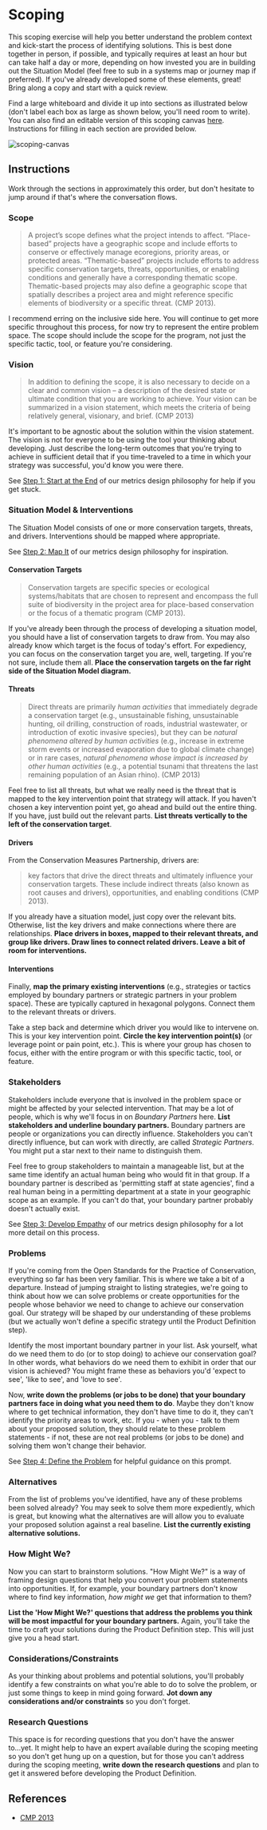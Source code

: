 # Scoping

This scoping exercise will help you better understand the problem context and kick-start the process of identifying solutions. This is best done together in person, if possible, and typically requires at least an hour but can take half a day or more, depending on how invested you are in building out the Situation Model (feel free to sub in a systems map or journey map if preferred). If you've already developed some of these elements, great! Bring along a copy and start with a quick review.

Find a large whiteboard and divide it up into sections as illustrated below (don't label each box as large as shown below, you'll need room to write). You can also find an editable version of this scoping canvas [here](). Instructions for filling in each section are provided below. 



![scoping-canvas](assets/scoping-canvas.png)



## Instructions

Work through the sections in approximately this order, but don't hesitate to jump around if that's where the conversation flows.

### Scope

> A project’s scope defines what the project intends to affect. “Place-based” projects have a geographic scope and include efforts to conserve or effectively manage ecoregions, priority areas, or protected areas. “Thematic-based” projects include efforts to address specific conservation targets, threats, opportunities, or enabling conditions and generally have a corresponding thematic scope. Thematic-based projects may also define a geographic scope that spatially describes a project area and might reference specific elements of biodiversity or a specific threat. (CMP 2013).

I recommend erring on the inclusive side here. You will continue to get more specific throughout this process, for now try to represent the entire problem space. The scope should include the scope for the program, not just the specific tactic, tool, or feature you're considering.

### Vision

> In addition to defining the scope, it is also necessary to decide on a clear and common vision – a description of the desired state or ultimate condition that you are working to achieve. Your vision can be summarized in a vision statement, which meets the criteria of being relatively general, visionary, and brief. (CMP 2013)

It's important to be agnostic about the solution within the vision statement. The vision is not for everyone to be using the tool your thinking about developing. Just describe the long-term outcomes that you're trying to achieve in sufficient detail that if you time-traveled to a time in which your strategy was successful, you'd know you were there.

See [Step 1: Start at the End](../metrics-design/step1-start-at-the-end.md) of our metrics design philosophy for help if you get stuck.

### Situation Model & Interventions

The Situation Model consists of one or more conservation targets, threats, and drivers. Interventions should be mapped where appropriate. 

See [Step 2: Map It](../metrics-design/step2-map-it.md) of our metrics design philosophy for inspiration.

#### Conservation Targets

> Conservation targets are specific species or ecological systems/habitats that are chosen to represent and encompass the full suite of biodiversity in the project area for place-based conservation or the focus of a thematic program (CMP 2013).

If you've already been through the process of developing a situation model, you should have a list of conservation targets to draw from. You may also already know which target is the focus of today's effort. For expediency, you can focus on the conservation target you are, well, targeting. If you're not sure, include them all. **Place the conservation targets on the far right side of the Situation Model diagram.**

#### Threats

> Direct threats are primarily *human activities* that immediately degrade a conservation target (e.g.,  unsustainable fishing, unsustainable hunting, oil drilling, construction of roads, industrial wastewater, or introduction of exotic invasive species), but they can be *natural phenomena altered by human activities* (e.g., increase in extreme storm events or increased evaporation due to global climate change) or in rare cases, *natural phenomena whose impact is increased by other human activities* (e.g., a potential tsunami that threatens the last remaining population of an Asian rhino). (CMP 2013)

Feel free to list all threats, but what we really need is the threat that is mapped to the key intervention point that strategy will attack. If you haven't chosen a key intervention point yet, go ahead and build out the entire thing. If you have, just build out the relevant parts. **List threats vertically to the left of the conservation target**.

#### Drivers

From the Conservation Measures Partnership, drivers are:

> key factors that drive the direct threats and ultimately influence your conservation targets. These include indirect threats (also known as root causes and drivers), opportunities, and enabling conditions (CMP 2013).  

If you already have a situation model, just copy over the relevant bits. Otherwise, list the key drivers and make connections where there are relationships. **Place drivers in boxes, mapped to their relevant threats, and group like drivers. Draw lines to connect related drivers. Leave a bit of room for interventions.**

#### Interventions

Finally, **map the primary existing interventions** (e.g., strategies or tactics employed by boundary partners or strategic partners in your problem space). These are typically captured in hexagonal polygons. Connect them to the relevant threats or drivers. 

Take a step back and determine which driver you would like to intervene on. This is your key intervention point. **Circle the key intervention point(s)** (or leverage point or pain point, etc.). This is where your group has chosen to focus, either with the entire program or with this specific tactic, tool, or feature. 

### Stakeholders

Stakeholders include everyone that is involved in the problem space or might be affected by your selected intervention. That may be a lot of people, which is why we'll focus in on *Boundary Partners* here. **List stakeholders and underline boundary partners.** Boundary partners are people or organizations you can directly influence. Stakeholders you can't directly influence, but can work with directly, are called *Strategic Partners*. You might put a star next to their name to distinguish them.

Feel free to group stakeholders to maintain a manageable list, but at the same time identify an actual human being who would fit in that group. If a boundary partner is described as 'permitting staff at state agencies', find a real human being in a permitting department at a state in your geographic scope as an example. If you can't do that, your boundary partner probably doesn't actually exist.

See [Step 3: Develop Empathy](../metrics-design/step3-develop-empathy.md) of our metrics design philosophy for a lot more detail on this process.

### Problems

If you're coming from the Open Standards for the Practice of Conservation, everything so far has been  very familiar. This is where we take a bit of a departure. Instead of jumping straight to listing strategies, we're going to think about how we can solve problems or create opportunities for the people whose behavior we need to change to achieve our conservation goal. Our strategy will be shaped by our understanding of these problems (but we actually won't define a specific strategy until the Product Definition step).

Identify the most important boundary partner in your list. Ask yourself, what do we need them to do (or to stop doing) to achieve our conservation goal? In other words, what behaviors do we need them to exhibit in order that our vision is achieved? You might frame these as behaviors you'd 'expect to see', 'like to see', and 'love to see'. 

Now, **write down the problems (or jobs to be done) that your boundary partners face in doing what you need them to do**.  Maybe they don't know where to get technical information, they don't have time to do it, they can't identify the priority areas to work, etc. If you - when you - talk to them about your proposed solution, they should relate to these problem statements - if not, these are not real problems (or jobs to be done) and solving them won't change their behavior. 

See [Step 4: Define the Problem](../metrics-design/step4-define-the-problem) for helpful guidance on this prompt.

### Alternatives

From the list of problems you've identified, have any of these problems been solved already? You may seek to solve them more expediently, which is great, but knowing what the alternatives are will allow you to evaluate your proposed solution against a real baseline. **List the currently existing alternative solutions.**

### How Might We?

Now you can start to brainstorm solutions. "How Might We?" is a way of framing design questions that help you convert your problem statements into opportunities. If, for example, your boundary partners don't know where to find key information, *how might we* get that information to them? 

**List the 'How Might We?' questions that address the problems you think will be most impactful for your boundary partners.** Again, you'll take the time to craft your solutions during the Product Definition step. This will just give you a head start.

### Considerations/Constraints

As your thinking about problems and potential solutions, you'll probably identify a few constraints on what you're able to do to solve the problem, or just some things to keep in mind going forward. **Jot down any considerations and/or constraints** so you don't forget.

### Research Questions

This space is for recording questions that you don't have the answer to...yet. It might help to have an expert available during the scoping meeting so you don't get hung up on a question, but for those you can't address during the scoping meeting, **write down the research questions** and plan to get it answered before developing the Product Definition. 

## References

* [CMP 2013]( http://cmp-openstandards.org/wp-content/uploads/2014/03/CMP-OS-V3-0-Final.pdf )